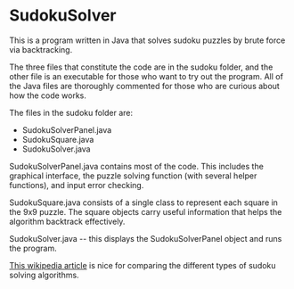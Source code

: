 # SudokuSolver
This is a program written in Java that solves sudoku puzzles by brute force via backtracking. 

The three files that constitute the code are in the sudoku folder, and the other file is an executable for those who want to try out the program. All of the Java files are thoroughly commented for those who are curious about how the code works.

The files in the sudoku folder are:
  - SudokuSolverPanel.java
  - SudokuSquare.java
  - SudokuSolver.java

SudokuSolverPanel.java contains most of the code. This includes the graphical interface, the puzzle solving function (with several helper functions), and input error checking. 

SudokuSquare.java consists of a single class to represent each square in the 9x9 puzzle. The square objects carry useful information that helps the algorithm backtrack effectively.

SudokuSolver.java -- this displays the SudokuSolverPanel object and runs the program.


[This wikipedia article](https://en.wikipedia.org/wiki/Sudoku_solving_algorithms) is nice for comparing the different types of sudoku solving algorithms.
